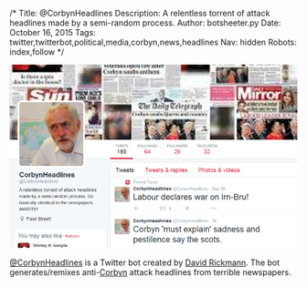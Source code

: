/*
Title: @CorbynHeadlines
Description: A relentless torrent of attack headlines made by a semi-random process.
Author: botsheeter.py
Date: October 16, 2015
Tags: twitter,twitterbot,political,media,corbyn,news,headlines
Nav: hidden
Robots: index,follow
*/

[![](/content/bots/twitterbots/images/CorbynHeadlines.png)](https://twitter.com/CorbynHeadlines)

[@CorbynHeadlines](https://twitter.com/CorbynHeadlines) is a Twitter bot created by [David Rickmann](https://twitter.com/DavidRickmann). The bot generates/remixes anti-[Corbyn](https://en.wikipedia.org/wiki/Jeremy_Corbyn) attack headlines from terrible newspapers.

